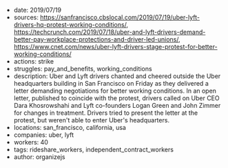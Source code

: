 - date: 2019/07/19
- sources: https://sanfrancisco.cbslocal.com/2019/07/19/uber-lyft-drivers-hq-protest-working-conditions/, https://techcrunch.com/2019/07/18/uber-and-lyft-drivers-demand-better-pay-workplace-protections-and-driver-led-unions/, https://www.cnet.com/news/uber-lyft-drivers-stage-protest-for-better-working-conditions/
- actions: strike
- struggles: pay_and_benefits, working_conditions
- description: Uber and Lyft drivers chanted and cheered outside the Uber headquarters building in San Francisco on Friday as they delivered a letter demanding negotiations for better working conditions. In an open letter, published to coincide with the protest, drivers called on Uber CEO Dara Khosrowshahi and Lyft co-founders Logan Green and John Zimmer for changes in treatment. Drivers tried to present the letter at the protest, but weren't able to enter Uber's headquarters.
- locations: san_francisco, california, usa
- companies: uber, lyft
- workers: 40
- tags: rideshare_workers, independent_contract_workers
- author: organizejs
